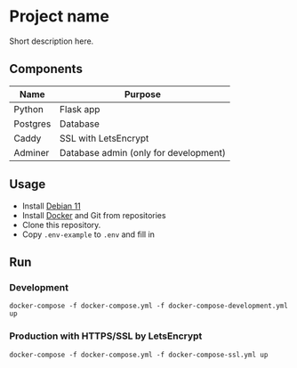 # Project name

Short description here.

## Components

Name | Purpose
---|---
Python | Flask app
Postgres | Database
Caddy | SSL with LetsEncrypt
Adminer | Database admin (only for development)

## Usage
- Install [Debian 11](https://www.debian.org/releases/stable/)
- Install [Docker](https://docs.docker.com/engine/install/debian/#install-using-the-repository) and Git from repositories
- Clone this repository.
- Copy `.env-example` to `.env` and fill in

## Run
### Development
```
docker-compose -f docker-compose.yml -f docker-compose-development.yml up
```
### Production with HTTPS/SSL by LetsEncrypt
```
docker-compose -f docker-compose.yml -f docker-compose-ssl.yml up
```

